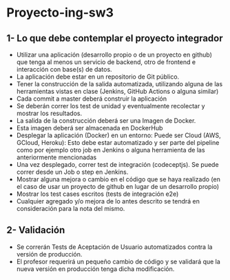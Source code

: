 # Proyecto-ing-sw3
## 1- Lo que debe contemplar el proyecto integrador
- Utilizar una aplicación (desarrollo propio o de un proyecto en github) que tenga al menos un servicio de backend, otro de frontend e interacción con base(s) de datos.
- La aplicación debe estar en un repositorio de Git público.
- Tener la construcción de la salida automatizada, utilizando alguna de las herramientas vistas en clase (Jenkins, GitHub Actions o alguna similar)
- Cada commit a master deberá construir la aplicación
- Se deberán correr los test de unidad y eventualmente recolectar y mostrar los resultados.
- La salida de la construcción deberá ser una Imagen de Docker.
- Esta imagen deberá ser almacenada en DockerHub
- Desplegar la aplicación (Docker) en un entorno: Puede ser Cloud (AWS, GCloud, Heroku): Esto debe estar automatizado y ser parte del pipeline como por ejemplo otro job en Jenkins o alguna herramienta de las anteriormente mencionadas
- Una vez desplegado, correr test de integración (codeceptjs). Se puede correr desde un Job o step en Jenkins.
- Mostrar alguna mejora o cambio en el código que se haya realizado (en el caso de usar un proyecto de github en lugar de un desarrollo propio)
- Mostrar los test cases escritos (tests de integración e2e)
- Cualquier agregado y/o mejora de lo antes descrito se tendrá en consideración para la nota del mismo.
## 2- Validación
- Se correrán Tests de Aceptación de Usuario automatizados contra la versión de producción.
- El profesor requerirá un pequeño cambio de código y se validará que la nueva versión en producción tenga dicha modificación.
